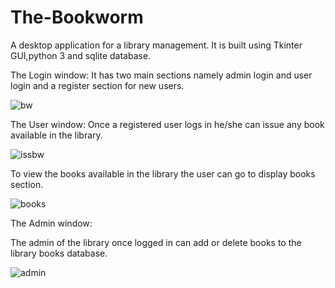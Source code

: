 # The-Bookworm
A desktop application for a library management.
It is built using Tkinter GUI,python 3 and sqlite database.

The Login window:
It has two main sections namely admin login and user login and a register section for new users.

![bw](https://user-images.githubusercontent.com/46229364/56847378-91923600-68f7-11e9-87c8-5dc73b2b4c50.PNG)

The User window:
Once a registered user logs in he/she can issue any book available in the library.


![issbw](https://user-images.githubusercontent.com/46229364/56847397-d4eca480-68f7-11e9-945f-955974a7e67f.PNG)

To view the books available in the library the user can go to display books section.


![books](https://user-images.githubusercontent.com/46229364/56847415-1e3cf400-68f8-11e9-8a2f-1f8acfd53427.PNG)

The Admin window:

The admin of the library once logged in can add or delete books to the library books database.


![admin](https://user-images.githubusercontent.com/46229364/56847430-622ff900-68f8-11e9-9888-5f9a854dea45.PNG)











